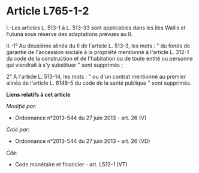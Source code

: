 # Article L765-1-2

I.-Les articles L. 513-1 à L. 513-33 sont applicables dans les îles Wallis et Futuna sous réserve des adaptations prévues au
II. 

II.-1° Au deuxième alinéa du II de l'article L. 513-3, les mots : " du fonds de garantie de l'accession sociale à la
propriété mentionné à l'article L. 312-1 du code de la construction et de l'habitation ou de toute entité ou personne qui
viendrait à s'y substituer " sont supprimés ; 

2° A l'article L. 513-14, les mots : " ou d'un contrat mentionné au premier alinéa de l'article L. 6148-5 du code de la santé
publique " sont supprimés.

**Liens relatifs à cet article**

_Modifié par_:

  - Ordonnance n°2013-544 du 27 juin 2013 - art. 26 (V)

_Créé par_:

  - Ordonnance n°2013-544 du 27 juin 2013 - art. 26 (VD)

_Cite_:

  - Code monétaire et financier - art. L513-1 (VT)

